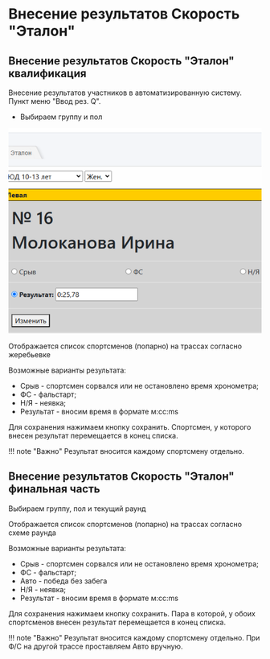 # Внесение результатов Скорость "Эталон"

## Внесение результатов Скорость "Эталон" квалификация

Внесение результатов участников в автоматизированную систему. Пункт меню "Ввод рез. Q".
    
* Выбираем группу и пол

![Competition screen](img/speed_at_res_add_q_1.png)

Отображается список спортсменов (попарно) на трассах согласно жеребьевке

Возможные варианты результата:

* Срыв - спортсмен сорвался или не остановлено время хронометра;
* ФС - фальстарт;
* Н/Я - неявка;
* Результат - вносим время в формате м:cc:ms

Для сохранения нажимаем кнопку сохранить. Спортсмен, у которого внесен результат
перемещается в конец списка.

!!! note "Важно"
    Результат вносится каждому спортсмену отдельно.

## Внесение результатов Скорость "Эталон" финальная часть

Выбираем группу, пол и текущий раунд

Отображается список спортсменов (попарно) на трассах согласно схеме раунда

Возможные варианты результата:

* Срыв - спортсмен сорвался или не остановлено время хронометра;
* ФС - фальстарт;
* Авто - победа без забега
* Н/Я - неявка;
* Результат - вносим время в формате м:cc:ms

Для сохранения нажимаем кнопку сохранить. Пара в которой, у обоих спортсменов внесен результат
перемещается в конец списка.

!!! note "Важно"
    Результат вносится каждому спортсмену отдельно. При Ф/С на другой трассе проставляем
    Авто вручную.